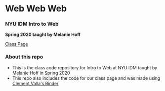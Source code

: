 # Web Web Web
### NYU IDM Intro to Web
**Spring 2020 taught by Melanie Hoff**

[Class Page](https://melanie-hoff.com/web)

### About this repo

- This is the class code repository for Intro to Web at NYU IDM taught by Melanie Hoff in Spring 2020
- This repo also includes the code for our class page and was made using [Clement Valla's Binder](https://www.are.na/block/6076295)
